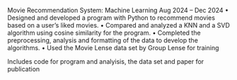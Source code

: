 Movie Recommendation System: Machine Learning			    		                Aug 2024 – Dec 2024
•	Designed and developed a program with Python to recommend movies based on a user’s liked movies.
•	Compared and analyzed a KNN and a SVD algorithm using cosine similarity for the program.
•	Completed the preprocessing, analysis and formatting of the data to develop the algorithms.
•	Used the Movie Lense data set by Group Lense for training

Includes code for program and analyisis, the data set and paper for publication
